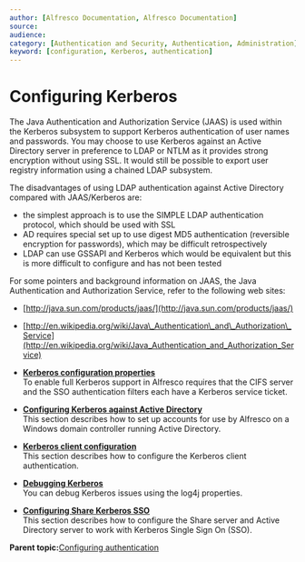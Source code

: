 ```yaml
---
author: [Alfresco Documentation, Alfresco Documentation]
source: 
audience: 
category: [Authentication and Security, Authentication, Administration]
keyword: [configuration, Kerberos, authentication]
---
```


# Configuring Kerberos

The Java Authentication and Authorization Service \(JAAS\) is used within the Kerberos subsystem to support Kerberos authentication of user names and passwords. You may choose to use Kerberos against an Active Directory server in preference to LDAP or NTLM as it provides strong encryption without using SSL. It would still be possible to export user registry information using a chained LDAP subsystem.

The disadvantages of using LDAP authentication against Active Directory compared with JAAS/Kerberos are:

-   the simplest approach is to use the SIMPLE LDAP authentication protocol, which should be used with SSL
-   AD requires special set up to use digest MD5 authentication \(reversible encryption for passwords\), which may be difficult retrospectively
-   LDAP can use GSSAPI and Kerberos which would be equivalent but this is more difficult to configure and has not been tested

For some pointers and background information on JAAS, the Java Authentication and Authorization Service, refer to the following web sites:

-   [http://java.sun.com/products/jaas/](http://java.sun.com/products/jaas/)
-   [http://en.wikipedia.org/wiki/Java\_Authentication\_and\_Authorization\_Service](http://en.wikipedia.org/wiki/Java_Authentication_and_Authorization_Service)

-   **[Kerberos configuration properties](../concepts/auth-kerberos-props.md)**  
To enable full Kerberos support in Alfresco requires that the CIFS server and the SSO authentication filters each have a Kerberos service ticket.
-   **[Configuring Kerberos against Active Directory](../tasks/auth-kerberos-ADconfig.md)**  
This section describes how to set up accounts for use by Alfresco on a Windows domain controller running Active Directory.
-   **[Kerberos client configuration](../tasks/auth-kerberos-clientconfig.md)**  
This section describes how to configure the Kerberos client authentication.
-   **[Debugging Kerberos](../concepts/auth-kerberos-debug.md)**  
You can debug Kerberos issues using the log4j properties.
-   **[Configuring Share Kerberos SSO](../tasks/auth-kerberos-shareSSO.md)**  
This section describes how to configure the Share server and Active Directory server to work with Kerberos Single Sign On \(SSO\).

**Parent topic:**[Configuring authentication](../concepts/auth-config-examples.md)

